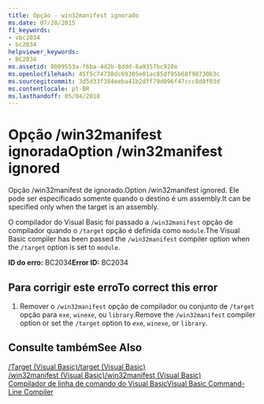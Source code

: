 ```yaml
---
title: Opção - win32manifest ignorado
ms.date: 07/20/2015
f1_keywords:
- vbc2034
- bc2034
helpviewer_keywords:
- BC2034
ms.assetid: 8009553a-f6ba-4d2b-8ddd-8a9357bc928e
ms.openlocfilehash: 45f5c74738dc69305e01ac85df95b68f98730b3c
ms.sourcegitcommit: 3d5d33f384eeba41b2dff79d096f47ccc8d8f03d
ms.contentlocale: pt-BR
ms.lasthandoff: 05/04/2018
---
```

# <a name="option-win32manifest-ignored"></a><span data-ttu-id="0c1d2-102">Opção /win32manifest ignorada</span><span class="sxs-lookup"><span data-stu-id="0c1d2-102">Option /win32manifest ignored</span></span>
<span data-ttu-id="0c1d2-103">Opção /win32manifest de ignorado.</span><span class="sxs-lookup"><span data-stu-id="0c1d2-103">Option /win32manifest ignored.</span></span> <span data-ttu-id="0c1d2-104">Ele pode ser especificado somente quando o destino é um assembly.</span><span class="sxs-lookup"><span data-stu-id="0c1d2-104">It can be specified only when the target is an assembly.</span></span>  
  
 <span data-ttu-id="0c1d2-105">O compilador do Visual Basic foi passado a `/win32manifest` opção de compilador quando o `/target` opção é definida como `module`.</span><span class="sxs-lookup"><span data-stu-id="0c1d2-105">The Visual Basic compiler has been passed the `/win32manifest` compiler option when the `/target` option is set to `module`.</span></span>  
  
 <span data-ttu-id="0c1d2-106">**ID do erro:** BC2034</span><span class="sxs-lookup"><span data-stu-id="0c1d2-106">**Error ID:** BC2034</span></span>  
  
## <a name="to-correct-this-error"></a><span data-ttu-id="0c1d2-107">Para corrigir este erro</span><span class="sxs-lookup"><span data-stu-id="0c1d2-107">To correct this error</span></span>  
  
1.  <span data-ttu-id="0c1d2-108">Remover o `/win32manifest` opção de compilador ou conjunto de `/target` opção para `exe`, `winexe`, ou `library`.</span><span class="sxs-lookup"><span data-stu-id="0c1d2-108">Remove the `/win32manifest` compiler option or set the `/target` option to `exe`, `winexe`, or `library`.</span></span>  
  
## <a name="see-also"></a><span data-ttu-id="0c1d2-109">Consulte também</span><span class="sxs-lookup"><span data-stu-id="0c1d2-109">See Also</span></span>  
 [<span data-ttu-id="0c1d2-110">/Target (Visual Basic)</span><span class="sxs-lookup"><span data-stu-id="0c1d2-110">/target (Visual Basic)</span></span>](../../visual-basic/reference/command-line-compiler/target.md)  
 [<span data-ttu-id="0c1d2-111">/win32manifest (Visual Basic)</span><span class="sxs-lookup"><span data-stu-id="0c1d2-111">/win32manifest (Visual Basic)</span></span>](../../visual-basic/reference/command-line-compiler/win32manifest.md)  
 [<span data-ttu-id="0c1d2-112">Compilador de linha de comando do Visual Basic</span><span class="sxs-lookup"><span data-stu-id="0c1d2-112">Visual Basic Command-Line Compiler</span></span>](../../visual-basic/reference/command-line-compiler/index.md)
